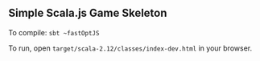 Simple Scala.js Game Skeleton
-----------------------------

To compile: `sbt ~fastOptJS`

To run, open `target/scala-2.12/classes/index-dev.html` in your browser.
